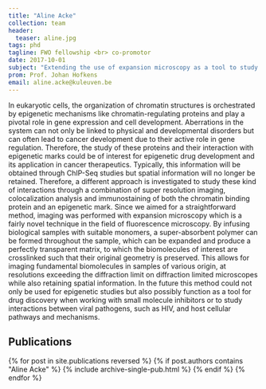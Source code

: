 ```yaml
---
title: "Aline Acke"
collection: team
header:
  teaser: aline.jpg
tags: phd
tagline: FWO fellowship <br> co-promotor
date: 2017-10-01
subject: "Extending the use of expansion microscopy as a tool to study an array of biological questions at the nanoscale: From proteins to viruses"
prom: Prof. Johan Hofkens
email: aline.acke@kuleuven.be
---
```

<p align= "justify">

In eukaryotic cells, the organization of chromatin structures is orchestrated by epigenetic mechanisms like chromatin-regulating proteins and play a pivotal role in gene expression and cell development. Aberrations in the system can not only be linked to physical and developmental disorders but can often lead to cancer development due to their active role in gene regulation. Therefore, the study of these proteins and their interaction with epigenetic marks could be of interest for epigenetic drug development and its application in cancer therapeutics. Typically, this information will be obtained through ChIP-Seq studies but spatial information will no longer be retained. Therefore, a different approach is investigated to study these kind of interactions through a combination of super resolution imaging, colocalization analysis and immunostaining of both the chromatin binding protein and an epigenetic mark. Since we aimed for a straightforward method, imaging was performed with expansion microscopy which is a fairly novel technique in the field of fluorescence microscopy. By infusing biological samples with suitable monomers, a super-absorbent polymer can be formed throughout the sample, which can be expanded and produce a perfectly transparent matrix, to which the biomolecules of interest are crosslinked such that their original geometry is preserved. This allows for imaging fundamental biomolecules in samples of various origin, at resolutions exceeding the diffraction limit on diffraction limited microscopes while also retaining spatial information. In the future this method could not only be used for epigenetic studies but also possibly function as a tool for drug discovery when working with small molecule inhibitors or to study interactions between viral pathogens, such as HIV, and host cellular pathways and mechanisms.
</p>

<p align= "justify">
<h2> Publications </h2>
{% for post in site.publications reversed %}
  {% if post.authors contains "Aline Acke" %}
    {% include archive-single-pub.html %}
  {% endif %}
{% endfor %}
